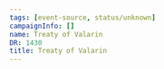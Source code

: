 ```yaml
---
tags: [event-source, status/unknown]
campaignInfo: []
name: Treaty of Valarin
DR: 1430
title: Treaty of Valarin
---
```

